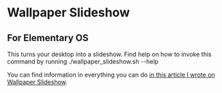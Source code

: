 # Wallpaper Slideshow
## For Elementary OS

This turns your desktop into a slideshow.
Find help on how to invoke this command by running ./wallpaper_slideshow.sh --help

You can find information in everything you can do [in this article I wrote on Wallpaper Slideshow](https://poisonpacket.wordpress.com/2015/05/19/elementary-os-slideshow-wallpaper-background/).
